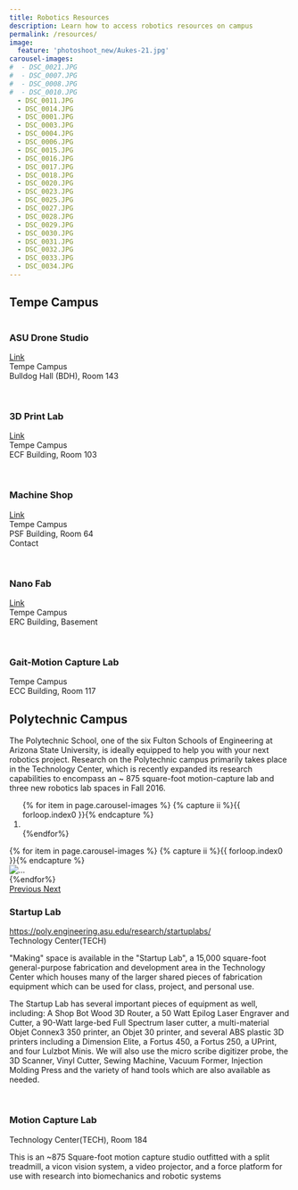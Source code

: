 ```yaml
---
title: Robotics Resources
description: Learn how to access robotics resources on campus
permalink: /resources/
image:
  feature: 'photoshoot_new/Aukes-21.jpg'
carousel-images:
#  - DSC_0021.JPG
#  - DSC_0007.JPG
#  - DSC_0008.JPG
#  - DSC_0010.JPG
  - DSC_0011.JPG
  - DSC_0014.JPG
  - DSC_0001.JPG
  - DSC_0003.JPG
  - DSC_0004.JPG
  - DSC_0006.JPG
  - DSC_0015.JPG
  - DSC_0016.JPG
  - DSC_0017.JPG
  - DSC_0018.JPG
  - DSC_0020.JPG
  - DSC_0023.JPG
  - DSC_0025.JPG
  - DSC_0027.JPG
  - DSC_0028.JPG
  - DSC_0029.JPG
  - DSC_0030.JPG
  - DSC_0031.JPG
  - DSC_0032.JPG
  - DSC_0033.JPG
  - DSC_0034.JPG
---
```


<style type="text/css">
  .carousel-caption {bottom:none; top:500px;
</style>

## Tempe Campus

<div class="row">
  <div class="col-md-4">
    <img alt="" class="img-responsive" src="{{site.base_path}}/assets/images/drone-studio.jpg" />
  </div>
  <div class="col-md-8">
    <h3>ASU Drone Studio</h3>
    <p>
      <a href="https://engineering.asu.edu/drone/" target="_blank">Link <i class="fa fa-external-link"></i></a><br>
      Tempe Campus<br>
      Bulldog Hall (BDH), Room 143
    </p>
  </div>
</div>
&nbsp;
<div class="row">
  <div class="col-md-4">
    <img alt="" class="img-responsive" src="{{site.base_path}}/assets/images/3DprintLab2.jpg" />
  </div>
  <div class="col-md-8">
    <h3>3D Print Lab</h3>
    <p>
      <a href="http://rts.clas.asu.edu/mis" target="_blank">Link <i class="fa fa-external-link"></i></a><br>
      Tempe Campus<br>
      ECF Building, Room 103
    </p>
  </div>
</div>
&nbsp;
<div class="row">
  <div class="col-md-4">
    <img alt="" class="img-responsive" src="{{site.base_path}}/assets/images/MachineShop3.jpg" />
  </div>
  <div class="col-md-8">
    <h3>Machine Shop</h3>
    <p>
      <a href="http://fse3dprintlab.wikispaces.asu.edu/" target="_blank">Link <i class="fa fa-external-link"></i></a><br>
      Tempe Campus<br>
      PSF Building, Room 64<br>
      Contact
    </p>
  </div>
</div>
&nbsp;
<div class="row">
  <div class="col-md-4">
    <img alt="" class="img-responsive" src="{{site.base_path}}/assets/images/NanoFab1.jpg" />
  </div>
  <div class="col-md-8">
    <h3>Nano Fab</h3>
    <p>
      <a href="http://engineering.asu.edu/nanofab/" target="_blank">Link <i class="fa fa-external-link"></i></a><br>
      Tempe Campus<br>
      ERC Building, Basement
    </p>
  </div>
</div>
&nbsp;
<div class="row">
  <div class="col-md-4">
    <img alt="" class="img-responsive" src="{{site.base_path}}/assets/images/gait-lab.jpg" />
  </div>
  <div class="col-md-8">
    <h3>Gait-Motion Capture Lab</h3>
    <p>
      Tempe Campus<br>
      ECC Building, Room 117
    </p>
  </div>
</div>

## Polytechnic Campus
The Polytechnic School, one of the six Fulton Schools of Engineering at Arizona State University, is ideally equipped to help you with your next robotics project.  Research on the Polytechnic campus  primarily takes place in the Technology Center, which is recently expanded its research capabilities to encompass an ~ 875 square-foot motion-capture lab and three new robotics lab spaces in Fall 2016.

<div class="row">
  <div class="col-md-4">
    <div id="carousel-example-generic" class="carousel slide"  data-ride="carousel">
      <!-- Indicators -->
      <ol class="carousel-indicators">
        {% for item in page.carousel-images %}
          {% capture ii %}{{ forloop.index0 }}{% endcapture %}
          <li data-target="#carousel-example-generic" data-slide-to="{{ii}}"{% if ii == '0' %} class="active"{% endif %}></li>
        {%endfor%}
      </ol>
      <div class="carousel-inner" role="listbox">
        {% for item in page.carousel-images %}
          {% capture ii %}{{ forloop.index0 }}{% endcapture %}
          <div class="item{% if ii == '0' %} active{% endif %}">
            <img class="img-responsive" src="{{site.base_path}}/assets/carousels/startup-lab/{{item}}" alt="...">
          </div>
        {%endfor%}
      </div>
      <a class="left carousel-control" href="#carousel-example-generic" role="button" data-slide="prev">
        <span class="glyphicon glyphicon-chevron-left" aria-hidden="true"></span>
        <span class="sr-only">Previous</span>
      </a>
      <a class="right carousel-control" href="#carousel-example-generic" role="button" data-slide="next">
        <span class="glyphicon glyphicon-chevron-right" aria-hidden="true"></span>
        <span class="sr-only">Next</span>
      </a>
    </div>
  </div>
  <div class="col-md-8">
    <h3>Startup Lab</h3>
    <p>
      <a href="https://poly.engineering.asu.edu/research/startuplabs/" target="_blank">https://poly.engineering.asu.edu/research/startuplabs/ <i class="fa fa-external-link"></i></a><br>
      Technology Center(TECH)
    </p><p>
      "Making" space is available in the "Startup Lab", a 15,000 square-foot general-purpose fabrication and development area in the Technology Center which houses many of the larger shared pieces of fabrication equipment which can be used for class, project, and personal use.  
    </p><p>
      The Startup Lab has several important pieces of equipment as well, including: A Shop Bot Wood 3D Router, a 50 Watt Epilog Laser Engraver and Cutter, a 90-Watt large-bed Full Spectrum laser cutter, a multi-material Objet Connex3 350 printer, an Objet 30 printer, and several ABS plastic 3D printers including a Dimension Elite, a Fortus 450, a Fortus 250, a UPrint, and four Lulzbot Minis.  We will also use the micro scribe digitizer probe, the 3D Scanner, Vinyl Cutter, Sewing Machine, Vacuum Former, Injection Molding Press and the variety of hand tools which are also available as needed.
    </p>
  </div>
</div>
&nbsp;
<div class="row">
  <div class="col-md-4">
    <img alt="" class="img-responsive" src="{{site.base_path}}/assets/images/motion-capture.jpg" />
  </div>
  <div class="col-md-8">
    <h3>Motion Capture Lab</h3>
    <p>
      Technology Center(TECH), Room 184
    </p><p>
      This is an ~875 Square-foot motion capture studio outfitted with a split treadmill, a vicon vision system, a video projector, and a force platform for use with research into biomechanics and robotic systems
    </p>
  </div>
</div>
